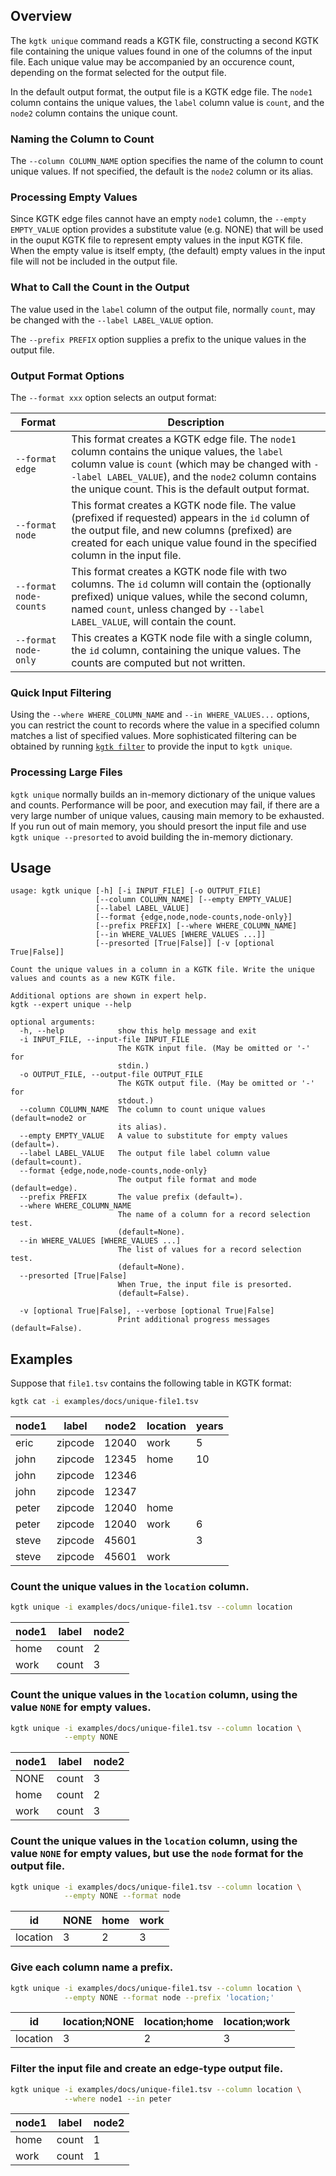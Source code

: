 ## Overview

The `kgtk unique` command reads a KGTK file, constructing a second KGTK file
containing the unique values found in one of the columns of the input file.  Each unique
value may be accompanied by an occurence count, depending on the format
selected for the output file.

In the default output format, the output file is a KGTK edge file.
The `node1` column contains the unique values, the `label` column value is `count`,
and the `node2` column contains the unique count.

### Naming the Column to Count

The `--column COLUMN_NAME` option specifies the name of the column to
count unique values.  If not specified, the default is the `node2` column or its alias.

### Processing Empty Values

Since KGTK edge files cannot have an empty `node1` column, the `--empty EMPTY_VALUE`
option provides a substitute value (e.g. NONE) that will be used in the ouput
KGTK file to represent empty values in the input KGTK file.  When the empty
value is itself empty, (the default) empty values in the input file will not
be included in the output file.

### What to Call the Count in the Output

The value used in the `label` column of the output file, normally `count`, may be changed
with the `--label LABEL_VALUE` option.

The `--prefix PREFIX` option supplies a prefix to the unique values in the output file.

### Output Format Options

The `--format xxx` option selects an output format:

Format                 | Description
---------------------- | -----------
`--format edge`        | This format creates a KGTK edge file. The `node1` column contains the unique values, the `label` column value is `count` (which may be changed with `--label LABEL_VALUE`), and the `node2` column contains the unique count. This is the default output format.
`--format node`        | This format creates a KGTK node file.  The value (prefixed if requested) appears in the `id` column of the output file, and new columns (prefixed) are created for each unique value found in the specified column in the input file.
`--format node-counts` | This format creates a KGTK node file with two columns.  The `id` column will contain the (optionally prefixed) unique values, while the second column, named `count`, unless changed by `--label LABEL_VALUE`, will contain the count.
`--format node-only`   | This creates a KGTK node file with a single column, the `id` column, containing the unique values.  The counts are computed but not written.

### Quick Input Filtering

Using the `--where WHERE_COLUMN_NAME` and `--in WHERE_VALUES...` options, you
can restrict the count to records where the value in a specified column
matches a list of specified values.  More sophisticated filtering can be
obtained by running [`kgtk filter`](https://../filter) to provide the input to `kgtk unique`.

### Processing Large Files

`kgtk unique` normally builds an in-memory dictionary of the unique
values and counts.  Performance will be poor, and execution may fail, if there
are a very large number of unique values, causing main memory to be exhausted.
If you run out of main memory, you should presort the input file and use
`kgtk unique --presorted` to avoid  building the in-memory dictionary.

## Usage

```
usage: kgtk unique [-h] [-i INPUT_FILE] [-o OUTPUT_FILE]
                   [--column COLUMN_NAME] [--empty EMPTY_VALUE]
                   [--label LABEL_VALUE]
                   [--format {edge,node,node-counts,node-only}]
                   [--prefix PREFIX] [--where WHERE_COLUMN_NAME]
                   [--in WHERE_VALUES [WHERE_VALUES ...]]
                   [--presorted [True|False]] [-v [optional True|False]]

Count the unique values in a column in a KGTK file. Write the unique values and counts as a new KGTK file.

Additional options are shown in expert help.
kgtk --expert unique --help

optional arguments:
  -h, --help            show this help message and exit
  -i INPUT_FILE, --input-file INPUT_FILE
                        The KGTK input file. (May be omitted or '-' for
                        stdin.)
  -o OUTPUT_FILE, --output-file OUTPUT_FILE
                        The KGTK output file. (May be omitted or '-' for
                        stdout.)
  --column COLUMN_NAME  The column to count unique values (default=node2 or
                        its alias).
  --empty EMPTY_VALUE   A value to substitute for empty values (default=).
  --label LABEL_VALUE   The output file label column value (default=count).
  --format {edge,node,node-counts,node-only}
                        The output file format and mode (default=edge).
  --prefix PREFIX       The value prefix (default=).
  --where WHERE_COLUMN_NAME
                        The name of a column for a record selection test.
                        (default=None).
  --in WHERE_VALUES [WHERE_VALUES ...]
                        The list of values for a record selection test.
                        (default=None).
  --presorted [True|False]
                        When True, the input file is presorted.
                        (default=False).

  -v [optional True|False], --verbose [optional True|False]
                        Print additional progress messages (default=False).
```

## Examples

Suppose that `file1.tsv` contains the following table in KGTK format:

```bash
kgtk cat -i examples/docs/unique-file1.tsv
```

| node1 | label | node2 | location | years |
| -- | -- | -- | -- | -- |
| eric | zipcode | 12040 | work | 5 |
| john | zipcode | 12345 | home | 10 |
| john | zipcode | 12346 |  |  |
| john | zipcode | 12347 |  |  |
| peter | zipcode | 12040 | home |  |
| peter | zipcode | 12040 | work | 6 |
| steve | zipcode | 45601 |  | 3 |
| steve | zipcode | 45601 | work |  |


### Count the unique values in the `location` column.

```bash
kgtk unique -i examples/docs/unique-file1.tsv --column location

```

| node1 | label | node2 |
| -- | -- | -- |
| home | count | 2 |
| work | count | 3 |

### Count the unique values in the `location` column, using the value `NONE` for empty values.

```bash
kgtk unique -i examples/docs/unique-file1.tsv --column location \
            --empty NONE

```

| node1 | label | node2 |
| -- | -- | -- |
| NONE | count | 3 |
| home | count | 2 |
| work | count | 3 |

### Count the unique values in the `location` column, using the value `NONE` for empty values, but use the `node` format for the output file.

```bash
kgtk unique -i examples/docs/unique-file1.tsv --column location \
            --empty NONE --format node

```

| id | NONE | home | work |
| -- | -- | -- | -- |
| location | 3 | 2 | 3 |

### Give each column name a prefix.

```bash
kgtk unique -i examples/docs/unique-file1.tsv --column location \
            --empty NONE --format node --prefix 'location;'

```

| id | location;NONE | location;home | location;work |
| -- | -- | -- | -- |
| location | 3 | 2 | 3 |

### Filter the input file and create an edge-type output file.

```bash
kgtk unique -i examples/docs/unique-file1.tsv --column location \
            --where node1 --in peter
```

| node1 | label | node2 |
| -- | -- | -- |
| home | count | 1 |
| work | count | 1 |

